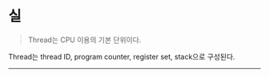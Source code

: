 # 실

> Thread는 CPU 이용의 기본 단위이다.

Thread는 thread ID, program counter, register set, stack으로 구성된다.

---
